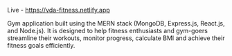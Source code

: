 Live - https://vda-fitness.netlify.app

Gym application built using the MERN stack (MongoDB, Express.js, React.js, and Node.js). It is designed to help fitness enthusiasts and gym-goers streamline their workouts, monitor progress, calculate BMI and achieve their fitness goals efficiently.

